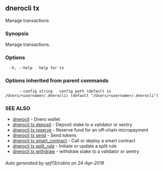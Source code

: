 ## dnerocli tx

Manage transactions

### Synopsis

Manage transactions.

### Options

```
  -h, --help   help for tx
```

### Options inherited from parent commands

```
      --config string   config path (default is /Users/<username>/.dnerocli) (default "/Users/<username>/.dnerocli")
```

### SEE ALSO

* [dnerocli](dnerocli.md)	 - Dnero wallet
* [dnerocli tx deposit](dnerocli_tx_deposit.md)	 - Deposit stake to a validator or sentry
* [dnerocli tx reserve](dnerocli_tx_reserve.md)	 - Reserve fund for an off-chain micropayment
* [dnerocli tx send](dnerocli_tx_send.md)	 - Send tokens
* [dnerocli tx smart_contract](dnerocli_tx_smart_contract.md)	 - Call or deploy a smart contract
* [dnerocli tx split_rule](dnerocli_tx_split_rule.md)	 - Initiate or update a split rule
* [dnerocli tx withdraw](dnerocli_tx_withdraw.md)	 - withdraw stake to a validator or sentry

###### Auto generated by spf13/cobra on 24-Apr-2019
